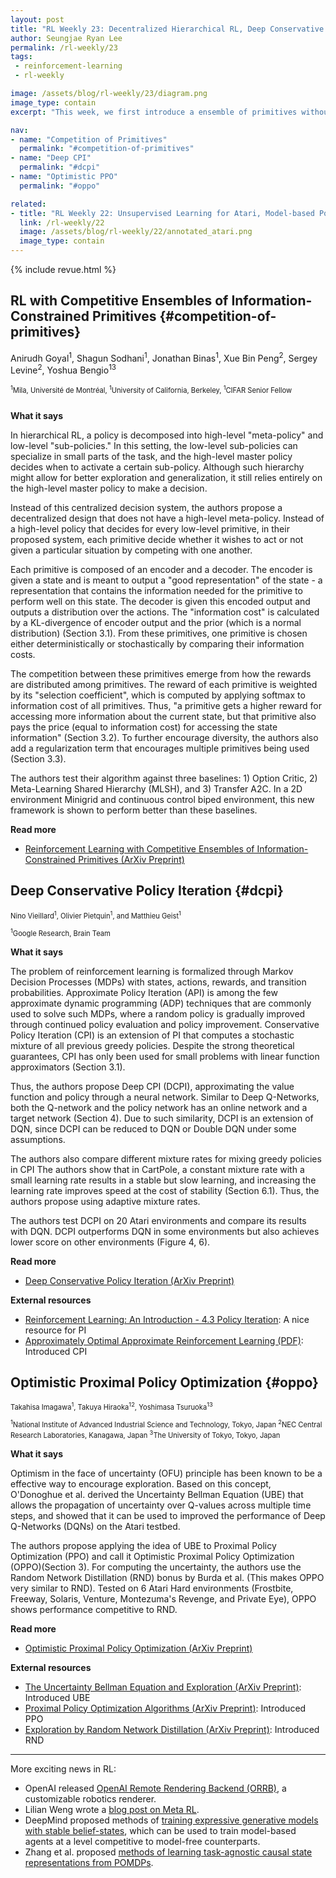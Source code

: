 ```yaml
---
layout: post
title: "RL Weekly 23: Decentralized Hierarchical RL, Deep Conservative Policy Iteration, and Optimistic PPO"
author: Seungjae Ryan Lee
permalink: /rl-weekly/23
tags:
 - reinforcement-learning
 - rl-weekly

image: /assets/blog/rl-weekly/23/diagram.png
image_type: contain
excerpt: "This week, we first introduce a ensemble of primitives without a high-level meta-policy that can make decentralized decisions. We then look at an deep learning extension of Conservative Policy Iteration that borrows the idea of DQN. Finally, we look at Optimistic PPO, an extension of PPO that encourages exploration through uncertainty bellman equation."

nav:
- name: "Competition of Primitives"
  permalink: "#competition-of-primitives"
- name: "Deep CPI"
  permalink: "#dcpi"
- name: "Optimistic PPO"
  permalink: "#oppo"

related:
- title: "RL Weekly 22: Unsupervised Learning for Atari, Model-based Policy Optimization, and Adaptive-TD"
  link: /rl-weekly/22
  image: /assets/blog/rl-weekly/22/annotated_atari.png
  image_type: contain
---
```




{% include revue.html %}




## RL with Competitive Ensembles of Information-Constrained Primitives {#competition-of-primitives}

<p class="authors" style="font-size: 0.8em">

Anirudh Goyal<sup>1</sup>,
Shagun Sodhani<sup>1</sup>,
Jonathan Binas<sup>1</sup>,
Xue Bin Peng<sup>2</sup>,
Sergey Levine<sup>2</sup>,
Yoshua Bengio<sup>13</sup>
</p>
<p class="authors__institutions" style="font-size: 0.8em">
    <sup>1</sup>Mila, Université de Montréal,
    <sup>1</sup>University of California, Berkeley,
    <sup>1</sup>CIFAR Senior Fellow
</p>

<div class="w80" style="margin: 10px auto;">
  <img src="{{ absolute_url }}/assets/blog/rl-weekly/23/diagram.png" alt="">
</div>


**What it says**

In hierarchical RL, a policy is decomposed into high-level "meta-policy" and low-level "sub-policies." In this setting, the low-level sub-policies can specialize in small parts of the task, and the high-level master policy decides when to activate a certain sub-policy. Although such hierarchy might allow for better exploration and generalization, it still relies entirely on the high-level master policy to make a decision.

Instead of this centralized decision system, the authors propose a decentralized design that does not have a high-level meta-policy. Instead of a high-level policy that decides for every low-level primitive, in their proposed system, each primitive decide whether it wishes to act or not  given a particular situation by competing with one another.

Each primitive is composed of an encoder and a decoder. The encoder is given a state and is meant to output a "good representation" of the state - a representation that contains the information needed for the primitive to perform well on this state. The decoder is given this encoded output and outputs a distribution over the actions. The "information cost" is calculated by a KL-divergence of encoder output and the prior (which is a normal distribution) (Section 3.1).  From these primitives, one primitive is chosen either deterministically or stochastically by comparing their information costs. 

The competition between these primitives emerge from how the rewards are distributed among primitives. The reward of each primitive is weighted by its "selection coefficient", which is computed by applying softmax to information cost of all primitives. Thus, "a primitive gets a higher reward for accessing more information about the current state, but that primitive also pays the price (equal to information cost) for accessing the state information" (Section 3.2). To further encourage diversity, the authors also add a regularization term that encourages multiple primitives being used (Section 3.3).

The authors test their algorithm against three baselines: 1) Option Critic, 2) Meta-Learning Shared Hierarchy (MLSH), and 3) Transfer A2C. In a 2D environment Minigrid and continuous control biped environment, this new framework is shown to perform better than these baselines.


**Read more**

- [Reinforcement Learning with Competitive Ensembles of Information-Constrained Primitives (ArXiv Preprint)](https://arxiv.org/abs/1906.10667)






## Deep Conservative Policy Iteration {#dcpi}

<p class="authors" style="font-size: 0.8em">
Nino Vieillard<sup>1</sup>,
Olivier Pietquin<sup>1</sup>,
and Matthieu Geist<sup>1</sup>
</p>
<p class="authors__institutions" style="font-size: 0.8em">
    <sup>1</sup>Google Research, Brain Team
</p>

**What it says**

The problem of reinforcement learning is formalized through Markov Decision Processes (MDPs) with states, actions, rewards, and transition probabilities. Approximate Policy Iteration (API) is among the few approximate dynamic programming (ADP) techniques that are commonly used to solve such MDPs, where a random policy is gradually improved through continued policy evaluation and policy improvement. Conservative Policy Iteration (CPI) is an extension of PI that computes a stochastic mixture of all previous greedy policies. Despite the strong theoretical guarantees, CPI has only been used for small problems with linear function approximators (Section 3.1).

Thus, the authors propose Deep CPI (DCPI), approximating the value function and policy through a neural network. Similar to Deep Q-Networks, both the Q-network and the policy network has an online network and a target network (Section 4). Due to such similarity, DCPI is an extension of DQN, since DCPI can be reduced to DQN or Double DQN under some assumptions.

The authors also compare different mixture rates for mixing greedy policies in CPI The authors show that in CartPole, a constant mixture rate with a small learning rate results in a stable but slow learning, and increasing the learning rate improves speed at the cost of stability  (Section 6.1). Thus, the authors propose using adaptive mixture rates.

The authors test DCPI on 20 Atari environments and compare its results with DQN. DCPI outperforms DQN in some environments but also achieves lower score on other environments (Figure 4, 6).

**Read more**

- [Deep Conservative Policy Iteration (ArXiv Preprint)](https://arxiv.org/abs/1906.09784)

**External resources**

- [Reinforcement Learning: An Introduction - 4.3 Policy Iteration](http://www.incompleteideas.net/book/first/ebook/node43.html): A nice resource for PI
- [Approximately Optimal Approximate Reinforcement Learning (PDF)](https://people.eecs.berkeley.edu/~pabbeel/cs287-fa09/readings/KakadeLangford-icml2002.pdf): Introduced CPI




## Optimistic Proximal Policy Optimization {#oppo}

<p class="authors" style="font-size: 0.8em">
Takahisa Imagawa<sup>1</sup>,
 Takuya Hiraoka<sup>12</sup>,
 Yoshimasa Tsuruoka<sup>13</sup>
</p>
<p class="authors__institutions" style="font-size: 0.8em">
    <sup>1</sup>National Institute of Advanced Industrial Science and Technology, Tokyo, Japan
    <sup>2</sup>NEC Central Research Laboratories, Kanagawa, Japan
    <sup>3</sup>The University of Tokyo, Tokyo, Japan
</p>


**What it says**

Optimism in the face of uncertainty (OFU) principle has been known to be a effective way to encourage exploration. Based on this concept, O'Donoghue et al. derived the Uncertainty Bellman Equation (UBE) that allows the propagation of uncertainty over Q-values across multiple time steps, and showed that it can be used to improved the performance of Deep Q-Networks (DQNs) on the Atari testbed.

The authors propose applying the idea of UBE to Proximal Policy Optimization (PPO) and call it Optimistic Proximal Policy Optimization (OPPO)(Section 3). For computing the uncertainty, the authors use the Random Network Distillation (RND) bonus by Burda et al. (This makes OPPO very similar to RND). Tested on 6 Atari Hard environments (Frostbite, Freeway, Solaris, Venture, Montezuma's Revenge, and Private Eye), OPPO shows performance competitive to RND.

**Read more**

- [Optimistic Proximal Policy Optimization (ArXiv Preprint)](https://arxiv.org/abs/1906.11075)

**External resources**

- [The Uncertainty Bellman Equation and Exploration (ArXiv Preprint)](https://arxiv.org/abs/1709.05380): Introduced UBE
- [Proximal Policy Optimization Algorithms (ArXiv Preprint)](https://arxiv.org/abs/1707.06347): Introduced PPO
- [Exploration by Random Network Distillation (ArXiv Preprint)](https://arxiv.org/abs/1810.12894): Introduced RND

---

More exciting news in RL:

- OpenAI released [OpenAI Remote Rendering Backend (ORRB)](https://github.com/openai/orrb), a customizable robotics renderer.
- Lilian Weng wrote a [blog post on Meta RL](https://lilianweng.github.io/lil-log/2019/06/23/meta-reinforcement-learning.html).
- DeepMind proposed methods of [training expressive generative models with stable belief-states](https://arxiv.org/abs/1906.09237), which can be used to train model-based agents at a level competitive to model-free counterparts. 
- Zhang et al. proposed [methods of learning task-agnostic causal state representations from POMDPs](https://arxiv.org/abs/1906.10437).
